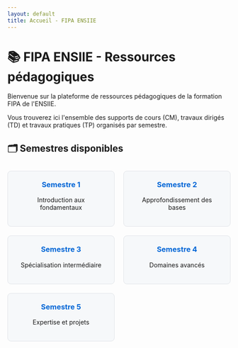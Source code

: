 ```yaml
---
layout: default
title: Accueil - FIPA ENSIIE
---
```


# 📚 FIPA ENSIIE - Ressources pédagogiques

Bienvenue sur la plateforme de ressources pédagogiques de la formation FIPA de l'ENSIIE.  

Vous trouverez ici l'ensemble des supports de cours (CM), travaux dirigés (TD) et travaux pratiques (TP) organisés par semestre.

## 🗂 Semestres disponibles

<div class="semester-grid">
  <a href="docs/Semestre%201" class="semester-card">
    <h3>Semestre 1</h3>
    <p>Introduction aux fondamentaux</p>
  </a>
  
  <a href="docs/Semestre%202" class="semester-card">
    <h3>Semestre 2</h3>
    <p>Approfondissement des bases</p>
  </a>

  <a href="docs/Semestre%203" class="semester-card">
    <h3>Semestre 3</h3>
    <p>Spécialisation intermédiaire</p>
  </a>

  <a href="docs/Semestre%204" class="semester-card">
    <h3>Semestre 4</h3>
    <p>Domaines avancés</p>
  </a>

  <a href="docs/Semestre%205" class="semester-card">
    <h3>Semestre 5</h3>
    <p>Expertise et projets</p>
  </a>
</div>

<style>
  .semester-grid {
    display: grid;
    grid-template-columns: repeat(auto-fill, minmax(200px, 1fr));
    gap: 20px;
    margin-top: 30px;
  }
  
  .semester-card {
    border: 1px solid #e1e4e8;
    border-radius: 8px;
    padding: 20px;
    text-align: center;
    transition: transform 0.2s, box-shadow 0.2s;
    color: inherit;
    text-decoration: none;
    background-color: #f6f8fa;
  }
  
  .semester-card:hover {
    transform: translateY(-5px);
    box-shadow: 0 4px 12px rgba(0,0,0,0.1);
    background-color: #ebf0f5;
  }
  
  .semester-card h3 {
    margin-top: 0;
    color: #0366d6;
  }
</style>